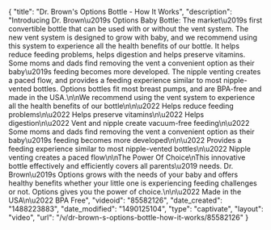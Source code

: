 {
    "title": "Dr. Brown's Options Bottle - How It Works",
    "description": "Introducing Dr. Brown\u2019s Options Baby Bottle: The market\u2019s first convertible bottle that can be used with or without the vent system. The new vent system is designed to grow with baby, and we recommend using this system to experience all the health benefits of our bottle. It helps reduce feeding problems, helps digestion and helps preserve vitamins. Some moms and dads find removing the vent a convenient option as their baby\u2019s feeding becomes more developed. The nipple venting creates a paced flow, and provides a feeding experience similar to most nipple-vented bottles. Options bottles fit most breast pumps, and are BPA-free and made in the USA.\n\nWe recommend using the vent system to experience all the health benefits of our bottle\n\n\u2022 Helps reduce feeding problems\n\u2022 Helps preserve vitamins\n\u2022 Helps digestion\n\u2022 Vent and nipple create vacuum-free feeding\n\u2022 Some moms and dads find removing the vent a convenient option as their baby\u2019s feeding becomes more developed\n\n\u2022 Provides a feeding experience similar to most nipple-vented bottles\n\u2022 Nipple venting creates a paced flow\n\nThe Power Of Choice\nThis innovative bottle effectively and efficiently covers all parents\u2019 needs. Dr. Brown\u2019s Options grows with the needs of your baby and offers healthy benefits whether your little one is experiencing feeding challenges or not. Options gives you the power of choice.\n\n\u2022 Made in the USA\n\u2022 BPA Free",
    "videoid": "85582126",
    "date_created": "1488223883",
    "date_modified": "1490125104",
    "type": "captivate",
    "layout": "video",
    "url": "\/v\/dr-brown-s-options-bottle-how-it-works\/85582126"
}